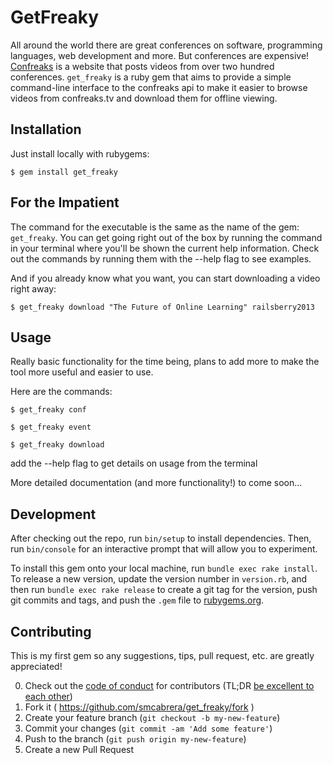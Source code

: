 # GetFreaky

All around the world there are great conferences on software, programming languages, web development and more. But conferences are expensive! [Confreaks](confreaks.tv) is a website that posts videos from over two hundred conferences. ```get_freaky``` is a ruby gem that aims to provide a simple command-line interface to the confreaks api to make it easier to browse videos from confreaks.tv and download them for offline viewing.

## Installation

Just install locally with rubygems:

    $ gem install get_freaky

## For the Impatient

The command for the executable is the same as the name of the gem: ```get_freaky```. You can get going right out of the box by running the command in your terminal where you'll be shown the current help information. Check out the commands by running them with the --help flag to see examples.

And if you already know what you want, you can start downloading a video right away:

    $ get_freaky download "The Future of Online Learning" railsberry2013

## Usage

Really basic functionality for the time being, plans to add more to make the tool more useful and easier to use.

Here are the commands:

    $ get_freaky conf

    $ get_freaky event

    $ get_freaky download

add the --help flag to get details on usage from the terminal

More detailed documentation (and more functionality!) to come soon...

## Development

After checking out the repo, run `bin/setup` to install dependencies. Then, run `bin/console` for an interactive prompt that will allow you to experiment.

To install this gem onto your local machine, run `bundle exec rake install`. To release a new version, update the version number in `version.rb`, and then run `bundle exec rake release` to create a git tag for the version, push git commits and tags, and push the `.gem` file to [rubygems.org](https://rubygems.org).

## Contributing
This is my first gem so any suggestions, tips, pull request, etc. are greatly appreciated!

0. Check out the [code of conduct](https://github.com/smcabrera/get_freaky/blob/master/CODE_OF_CONDUCT.md) for contributors (TL;DR [be excellent to each other](http://giphy.com/gifs/POekkUcKs16gg/html5))
1. Fork it ( https://github.com/smcabrera/get_freaky/fork )
2. Create your feature branch (`git checkout -b my-new-feature`)
3. Commit your changes (`git commit -am 'Add some feature'`)
4. Push to the branch (`git push origin my-new-feature`)
5. Create a new Pull Request
